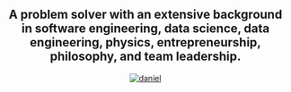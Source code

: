 <h2 align="center">A problem solver with an extensive background in software engineering, data science, data engineering, physics, entrepreneurship, philosophy, and team leadership. </h2>
<p align="center"> <a href="https://www.linkedin.com/in/daniel-aronovich/" target="blank"><img src="https://img.shields.io/badge/LinkedIn-0077B5?style=for-the-badge&logo=linkedin&logoColor=white" alt="daniel"  </p>
